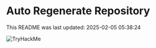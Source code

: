 # Auto Regenerate Repository

This README was last updated: 2025-02-05 05:38:24

 ![TryHackMe](https://tryhackme.com/badge/533634)